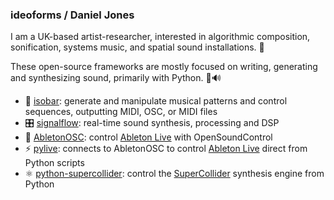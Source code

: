 ### ideoforms / Daniel Jones

I am a UK-based artist-researcher, interested in algorithmic composition, sonification, systems music, and spatial sound installations. 🎼

These open-source frameworks are mostly focused on writing, generating and synthesizing sound, primarily with Python. 🐍🔊

- 🎵 [isobar](isobar): generate and manipulate musical patterns and control sequences, outputting MIDI, OSC, or MIDI files
- 🎛 [signalflow](signalflow): real-time sound synthesis, processing and DSP
- 🎹 [AbletonOSC](AbletonOSC): control [Ableton Live](https://www.ableton.com/en/shop/live/) with OpenSoundControl
- ⚡ [pylive](pylive): connects to AbletonOSC to control [Ableton Live](https://www.ableton.com/en/shop/live/) direct from Python scripts 
- ⚛ [python-supercollider](python-supercollider): control the [SuperCollider](https://supercollider.github.io/) synthesis engine from Python
